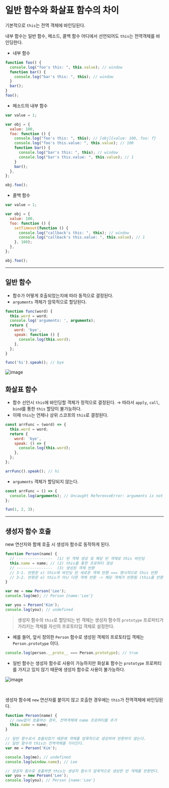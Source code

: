 # 일반 함수와 화살표 함수의 차이

기본적으로 `this`는 전역 객체에 바인딩된다.

내부 함수는 일반 함수, 메소드, 콜백 함수 어디에서 선언되어도 `this`는 전역객체를 바인딩한다.

- 내부 함수

```js
function foo() {
  console.log("foo's this: ", this.value); // window
  function bar() {
    console.log("bar's this: ", this); // window
  }
  bar();
}
foo();
```

- 메소드의 내부 함수

```js
var value = 1;

var obj = {
  value: 100,
  foo: function () {
    console.log("foo's this: ", this); // [obj]{value: 100, foo: f}
    console.log("foo's this.value: ", this.value); // 100
    function bar() {
      console.log("bar's this: ", this); // window
      console.log("bar's this.value: ", this.value); // 1
    }
    bar();
  },
};

obj.foo();
```

- 콜백 함수

```js
var value = 1;

var obj = {
  value: 100,
  foo: function () {
    setTimeout(function () {
      console.log("callback's this: ", this); // window
      console.log("callback's this.value: ", this.value); // 1
    }, 100);
  },
};

obj.foo();
```

---

## 일반 함수

- 함수가 어떻게 호출되었는지에 따라 동적으로 결정된다.
- `arguments` 객체가 암묵적으로 할당된다.

```js
function func(word) {
  this.word = word;
  console.log('arguments: ', arguments);
  return {
    word: 'bye',
    speak: function () {
      console.log(this.word);
    },
  };
}

func('hi').speak(); // bye
```

![image](https://user-images.githubusercontent.com/59855468/198031976-9fa993fa-5844-45bd-bd24-e9791240944d.png)

## 화살표 함수

- 함수 선언시 `this`에 바인딩할 객체가 정적으로 결정된다.
  → 따라서 `apply`, `call`, `bind`를 통한 `this` 할당이 불가능하다.
- 이때 `this`는 언제나 상위 스코프의 `this`로 결정된다.

```js
const arrFunc = (word) => {
  this.word = word;
  return {
    word: 'bye',
    speak: () => {
      console.log(this.word);
    },
  };
};

arrFunc().speak(); // hi
```

- `arguments` 객체가 할당되지 않는다.

```js
const arrFunc = () => {
  console.log(arguments); // Uncaught ReferenceError: arguments is not defined
};

fun(1, 2, 3);
```

---

## 생성자 함수 호출

new 연산자와 함께 호출 시 생성자 함수로 동작하게 된다.

```js
function Person(name) {
  // ----------------  (1) 빈 객체 생성 및 해당 빈 객체로 this 바인딩
  this.name = name; // (2) this를 통한 프로퍼티 생성
  // ----------------  (3) 생성된 객체 반환
  // 3-1. 반환문 x) this에 바인딩 된 새로운 객체 반환 === 명시적으로 this 반환
  // 3-2. 반환문 o) this가 아닌 다른 객체 반환 -> 해당 객체가 반환됨 (this를 반환하지 않은 함수는 생성자 함수로서의 역할 수행 x)
}

var me = new Person('Lee');
console.log(me); // Person {name:'Lee'}

var you = Person('Kim');
console.log(you); // undefined
```

> 생성자 함수의 `this`로 할당되는 빈 객체는 생성자 함수의 `prototype` 프로퍼티가 가리키는 객체를 자신의 프로토타입 객체로 설정한다.

- 예를 들어, 앞서 정의한 `Person` 함수로 생성된 객체의 프로토타입 객체는 `Person.prototype` 이다.

```js
console.log(person.__proto__ === Person.prototype); // true
```

- 일빈 함수는 생성자 함수로 사용이 가능하지만 화살표 함수는 `prototype` 프로퍼티를 가지고 있지 않기 때문에 생성자 함수로 사용이 불가능하다.

![image](https://user-images.githubusercontent.com/59855468/198038644-5d2032c2-573e-4d0b-a417-e76c7c1db033.png)

<br/>

생성자 함수에 `new` 연산자를 붙이지 않고 호출한 경우에는 `this`가 전역객체에 바인딩된다.

```js
function Person(name) {
  // new없이 호출하는 경우, 전역객체에 name 프로퍼티를 추가
  this.name = name;
}

// 일반 함수로서 호출되었기 때문에 객체를 암묵적으로 생성하여 반환하지 않는다.
// 일반 함수의 this는 전역객체를 가리킨다.
var me = Person('Kim');

console.log(me); // undefined
console.log(window.name); // Lee

// 생성자 함수로 호출하면 this는 생성자 함수가 암묵적으로 생성한 빈 객체를 반환한다.
var you = new Person('Lee');
console.log(you); // Person {name:'Lee'}
```

